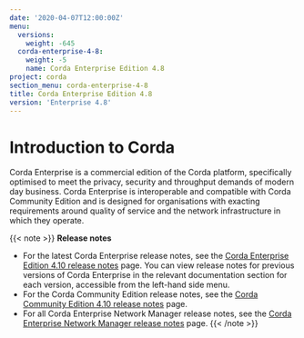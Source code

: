 ```yaml
---
date: '2020-04-07T12:00:00Z'
menu:
  versions:
    weight: -645
  corda-enterprise-4-8:
    weight: -5
    name: Corda Enterprise Edition 4.8
project: corda
section_menu: corda-enterprise-4-8
title: Corda Enterprise Edition 4.8
version: 'Enterprise 4.8'
---
```


# Introduction to Corda

Corda Enterprise is a commercial edition of the Corda platform, specifically optimised to meet the privacy, security and
throughput demands of modern day business. Corda Enterprise is interoperable and compatible with Corda Community Edition and
is designed for organisations with exacting requirements around quality of service and the network infrastructure in
which they operate.

{{< note >}}
**Release notes**

* For the latest Corda Enterprise release notes, see the [Corda Enterprise Edition 4.10 release notes](../../../../../en/platform/corda/4.8/enterprise/release-notes-enterprise.md) page. You can view release notes for previous versions of Corda Enterprise in the relevant documentation section for each version, accessible from the left-hand side menu.
* For the Corda Community Edition release notes, see the [Corda Community Edition 4.10 release notes](../../../../../en/platform/corda/4.8/community/release-notes.md) page.
* For all Corda Enterprise Network Manager release notes, see the [Corda Enterprise Network Manager release notes](../../../../../en/platform/corda/1.5/cenm/release-notes.md) page.
{{< /note >}}